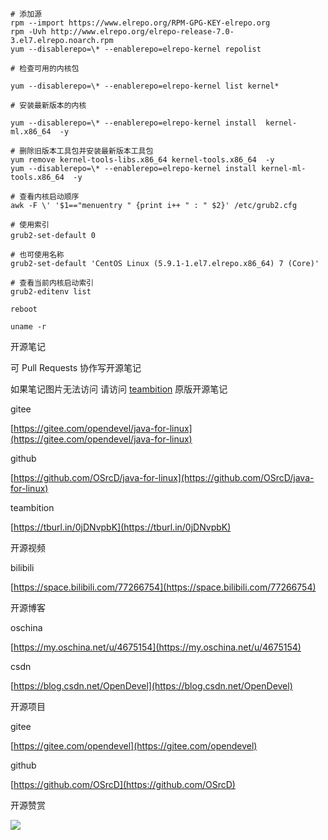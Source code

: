 ```text
# 添加源
rpm --import https://www.elrepo.org/RPM-GPG-KEY-elrepo.org
rpm -Uvh http://www.elrepo.org/elrepo-release-7.0-3.el7.elrepo.noarch.rpm
yum --disablerepo=\* --enablerepo=elrepo-kernel repolist

# 检查可用的内核包

yum --disablerepo=\* --enablerepo=elrepo-kernel list kernel*

# 安装最新版本的内核

yum --disablerepo=\* --enablerepo=elrepo-kernel install  kernel-ml.x86_64  -y

# 删除旧版本工具包并安装最新版本工具包
yum remove kernel-tools-libs.x86_64 kernel-tools.x86_64  -y
yum --disablerepo=\* --enablerepo=elrepo-kernel install kernel-ml-tools.x86_64  -y

# 查看内核启动顺序
awk -F \' '$1=="menuentry " {print i++ " : " $2}' /etc/grub2.cfg

# 使用索引
grub2-set-default 0　

# 也可使用名称
grub2-set-default 'CentOS Linux (5.9.1-1.el7.elrepo.x86_64) 7 (Core)'

# 查看当前内核启动索引
grub2-editenv list

reboot

uname -r 

```







开源笔记

可 Pull Requests 协作写开源笔记

如果笔记图片无法访问 请访问 [teambition](https://tburl.in/0jDNvpbK) 原版开源笔记

gitee

[https://gitee.com/opendevel/java-for-linux](https://gitee.com/opendevel/java-for-linux)

github

[https://github.com/OSrcD/java-for-linux](https://github.com/OSrcD/java-for-linux)

teambition

[https://tburl.in/0jDNvpbK](https://tburl.in/0jDNvpbK)

开源视频

bilibili

[https://space.bilibili.com/77266754](https://space.bilibili.com/77266754)

开源博客

oschina

[https://my.oschina.net/u/4675154](https://my.oschina.net/u/4675154)

csdn

[https://blog.csdn.net/OpenDevel](https://blog.csdn.net/OpenDevel)

开源项目

gitee

[https://gitee.com/opendevel](https://gitee.com/opendevel)

github

[https://github.com/OSrcD](https://github.com/OSrcD)

开源赞赏

![](https://tcs.teambition.net/storage/3121aed56e96d914e1046f3b498b493ce232?Signature=eyJhbGciOiJIUzI1NiIsInR5cCI6IkpXVCJ9.eyJBcHBJRCI6IjU5Mzc3MGZmODM5NjMyMDAyZTAzNThmMSIsIl9hcHBJZCI6IjU5Mzc3MGZmODM5NjMyMDAyZTAzNThmMSIsIl9vcmdhbml6YXRpb25JZCI6IiIsImV4cCI6MTYxMzQ0OTcxOSwiaWF0IjoxNjEyODQ0OTE5LCJyZXNvdXJjZSI6Ii9zdG9yYWdlLzMxMjFhZWQ1NmU5NmQ5MTRlMTA0NmYzYjQ5OGI0OTNjZTIzMiJ9.dUslJJ1abbIRuU4SyUfy9iRmmEVC8M93CdlHAC46pTY&download=image.png "")

